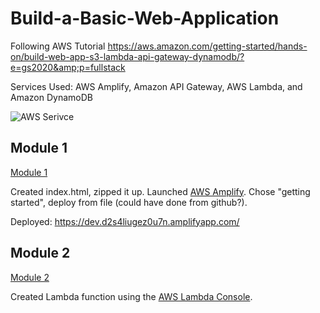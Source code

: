 # Build-a-Basic-Web-Application
Following AWS Tutorial https://aws.amazon.com/getting-started/hands-on/build-web-app-s3-lambda-api-gateway-dynamodb/?e=gs2020&amp;p=fullstack

Services Used:
AWS Amplify, Amazon API Gateway, AWS Lambda, and Amazon DynamoDB

![AWS Serivce](https://d1.awsstatic.com/webteam/getting_started/GSRC%202020%20updates/full-stack%20amplify%20console%20arch%20diagram%20module%205.8d82fc2a7b47b307dfcefb6fa5f364e8c24426bc.png)

## Module 1
[Module 1](https://aws.amazon.com/getting-started/hands-on/build-web-app-s3-lambda-api-gateway-dynamodb/module-one/?e=gs2020&p=build-a-web-app-intro)

Created index.html, zipped it up.
Launched [AWS Amplify](https://aws.amazon.com/amplify/console/).  Chose "getting started", deploy from file (could have done from github?).

Deployed: https://dev.d2s4liugez0u7n.amplifyapp.com/

## Module 2
[Module 2](https://aws.amazon.com/getting-started/hands-on/build-web-app-s3-lambda-api-gateway-dynamodb/module-two/?e=gs2020&p=build-a-web-app-one)

Created Lambda function using the [AWS Lambda Console](https://console.aws.amazon.com/lambda/).
